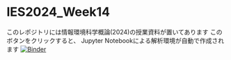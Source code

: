 # IES2024_Week14

このレポジトリには情報環境科学概論(2024)の授業資料が置いてあります
このボタンをクリックすると、 Jupyter Notebookによる解析環境が自動で作成されます  [![Binder](https://binder.cs.rcos.nii.ac.jp/badge_logo.svg)](https://binder.cs.rcos.nii.ac.jp/v2/gh/MakotoASAOKA/IES2023_Week14/IES2024_Week14)


